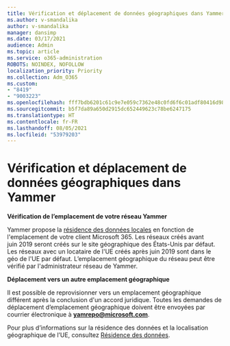 ```yaml
---
title: Vérification et déplacement de données géographiques dans Yammer
ms.author: v-smandalika
author: v-smandalika
manager: dansimp
ms.date: 03/17/2021
audience: Admin
ms.topic: article
ms.service: o365-administration
ROBOTS: NOINDEX, NOFOLLOW
localization_priority: Priority
ms.collection: Adm_O365
ms.custom:
- "8419"
- "9003223"
ms.openlocfilehash: fff7bdb6201c61c9e7e059c7362e48c0fd6f6c01adf80416d98fd0eb23c36c8a
ms.sourcegitcommit: b5f7da89a650d2915dc652449623c78be6247175
ms.translationtype: HT
ms.contentlocale: fr-FR
ms.lasthandoff: 08/05/2021
ms.locfileid: "53979203"
---
```

# <a name="checking-and-moving-yammer-geo"></a>Vérification et déplacement de données géographiques dans Yammer

**Vérification de l’emplacement de votre réseau Yammer**

Yammer propose la [résidence des données locales](https://docs.microsoft.com/yammer/manage-security-and-compliance/data-residency) en fonction de l'emplacement de votre client Microsoft 365. Les réseaux créés avant juin 2019 seront créés sur le site géographique des États-Unis par défaut. Les réseaux avec un locataire de l'UE créés après juin 2019 sont dans le géo de l'UE par défaut. L’emplacement géographique du réseau peut être vérifié par l'administrateur réseau de Yammer.

**Déplacement vers un autre emplacement géographique**

Il est possible de reprovisionner vers un emplacement géographique différent après la conclusion d'un accord juridique. Toutes les demandes de déplacement d’emplacement géographique doivent être envoyées par courrier électronique à **yamrepo@microsoft.com**.

Pour plus d’informations sur la résidence des données et la localisation géographique de l’UE, consultez [Résidence des données](https://docs.microsoft.com/yammer/manage-security-and-compliance/data-residency).
